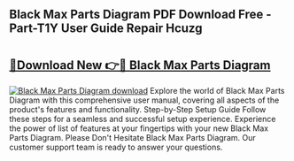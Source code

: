 ## Black Max Parts Diagram PDF Download Free - Part-T1Y User Guide Repair Hcuzg

# <h2><a href="http://dfkwsbk.blite.top/?on=Black+Max+Parts+Diagram">🔗Download New 👉🔴 Black Max Parts Diagram</a></h2>

[![Black Max Parts Diagram download](https://i.imgur.com/lujVjoI.png)](http://dfkwsbk.blite.top/?on=Black+Max+Parts+Diagram)
Explore the world of Black Max Parts Diagram with this comprehensive user manual, covering all aspects of the product's features and functionality. Step-by-Step Setup Guide Follow these steps for a seamless and successful setup experience. Experience the power of list of features at your fingertips with your new Black Max Parts Diagram. Please Don't Hesitate Black Max Parts Diagram. Our customer support team is ready to answer your questions.
